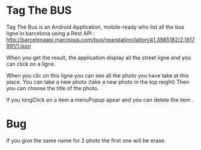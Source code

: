 # Tag The BUS 


Tag The Bus  is an Android Application, mobile-ready who list all the bus ligne in barcelona using a Rest API :  http://barcelonaapi.marcpous.com/bus/nearstation/latlon/41.3985182/2.1917991/1.json

When you get the result, the application display all the street ligne and you can click on a ligne.

When you clic on this ligne you can see all the photo you have take at this place.
You can take a new photo (take a new photo in the top reight)
Then you can choose the title of the photo.

If you longClick on a item a menuPopup apear and you can delete the item .


 
# Bug
If you give the same name for 2 photo the first one will be erase.
